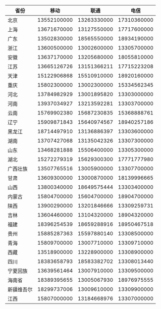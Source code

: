 ﻿|  省份   |  移动          |  联通         |  电信          |
|---------|--------------- |---------------|--------------- |
|  北京   |  13552100000   |  13263330000  |  17310360000   |
|  上海   |  13671670000   |  13127550000  |  17717600000   |
|  广东   |  13502830000   |  18565550000  |  18934190000   |
|  浙江   |  13600500000   |  13002600000  |  13305700000   |
|  安徽   |  13637170000   |  13205680000  |  18055810000   |
|  江苏   |  13665126726   |  13151366211  |  17715223208   |
|  天津   |  15122906868   |  15510910000  |  18920160000   |
|  重庆   |  15802300000   |  13002300000  |  15334562345   |
|  河北   |  13784982929   |  13001895820  |  13303000000   |
|  河南   |  13937034927   |  13213592281  |  13303700000   |
|  云南   |  15769902380   |  15687230835  |  15368888761   |
|  辽宁   |  15909871843   |  15640974567  |  18940257186   |
|  黑龙江 |  18714497910   |  13136886397  |  13303600000   |
|  湖南   |  13707427068   |  13135042326  |  13307300000   |
|  山东   |  13468281888   |  15506400000  |  13305300000   |
|  湖北   |  15272279319   |  15629300300  |  17771777980   |
|广西壮族 |  13507765516   |  13005900000  |  13307700000   |
|  甘肃   |  13609300000   |  13000870000  |  18139996665   |
|  山西   |  13800340000   |  18649575444  |  13303400000   |
| 内蒙古  |  15804700000   |  15604700000  |  18904700000   |
|  陕西   |  13900290000   |  13201846666  |  13309259731   |
|  吉林   |  13604460000   |  13104320000  |  18904320000   |
|  福建   |  18396254539   |  18659288916  |  18950467518   |
|  贵州   |  15885287363   |  15597880140  |  13308500000   |
|  青海   |  15809700000   |  13007710000  |  13309710000   |
|  西藏   |  13518900000   |  13228900000  |  13308900000   |
|  四川   |  18383658793   |  18583382702  |  13308013440   |
|宁夏回族 |  13639561464   |  13007910000  |  13309500000   |
| 海南省  |  18389395655   |  13005067930  |  18976975555   |
新疆维吾尔|  18299737006   |  13009610000  |  13309900000   |
|  江西   |  15807000000   |  13184668976  |  13307000000   |
